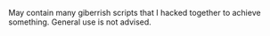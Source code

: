 May contain many giberrish scripts that I hacked together to achieve something. General use is not advised.
